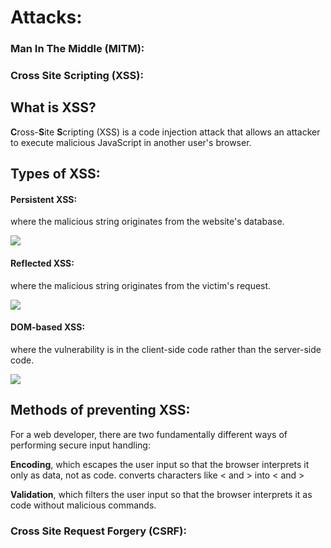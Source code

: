 # Attacks:

### Man In The Middle (MITM):



### Cross Site Scripting (XSS):
## What is XSS?

**C**ross-**S**ite **S**cripting (XSS) is a code injection attack that allows an attacker to execute malicious JavaScript in another user's browser.

## Types of XSS:


#### Persistent XSS:
where the malicious string originates from the website's database.

![](https://excess-xss.com/persistent-xss.png)

#### Reflected XSS:
where the malicious string originates from the victim's request.

![](https://excess-xss.com/reflected-xss.png)

#### DOM-based XSS:
where the vulnerability is in the client-side code rather than the server-side code.

![](https://excess-xss.com/dom-based-xss.png)

## Methods of preventing XSS:
For a web developer, there are two fundamentally different ways of performing secure input handling:

**Encoding**, which escapes the user input so that the browser interprets it only as data, not as code.
converts characters like < and > into &lt; and &gt;

**Validation**, which filters the user input so that the browser interprets it as code without malicious commands.

### Cross Site Request Forgery (CSRF):
